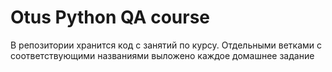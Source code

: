 # Otus Python QA course

В репозитории хранится код с занятий по курсу.
Отдельными ветками с соответствующими названиями выложено каждое домашнее задание 

